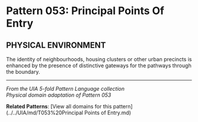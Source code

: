 # Pattern 053: Principal Points Of Entry

## PHYSICAL ENVIRONMENT

The identity of neighbourhoods, housing clusters or other urban precincts is enhanced by the presence of distinctive gateways for the pathways through the boundary.

---

*From the UIA 5-fold Pattern Language collection*  
*Physical domain adaptation of Pattern 053*

**Related Patterns**: [View all domains for this pattern](../../UIA/md/T053%20Principal Points of Entry.md)
